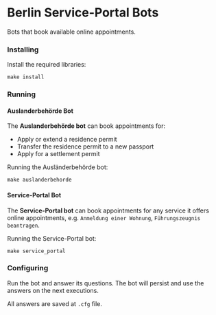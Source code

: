 # Berlin Service-Portal Bots

Bots that book available online appointments.

### Installing

Install the required libraries:
```
make install
```

### Running

#### Auslanderbehörde Bot

The **Auslanderbehörde bot** can book appointments for:
- Apply or extend a residence permit
- Transfer the residence permit to a new passport
- Apply for a settlement permit

Running the Ausländerbehörde bot:
```
make auslanderbehorde
```

#### Service-Portal Bot

The **Service-Portal bot** can book appointments for any service it offers online appointments, e.g. `Anmeldung einer Wohnung`, `Führungszeugnis beantragen`.

Running the Service-Portal bot:
```
make service_portal
```

### Configuring

Run the bot and answer its questions. The bot will persist and use the answers on the next executions.

All answers are saved at `.cfg` file.